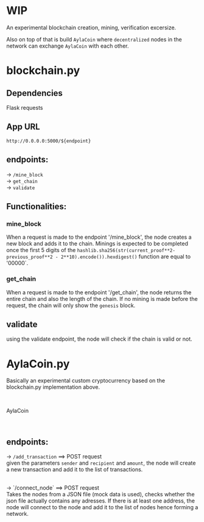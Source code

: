 # WIP


An experimental blockchain creation, mining, verification excersize.

Also on top of that is build `AylaCoin` where `decentralized` nodes in the network can exchange `AylaCoin` with each other.

# blockchain.py 

## Dependencies
Flask
requests

## App URL

`http://0.0.0.0:5000/${endpoint}`

## endpoints:
-> `/mine_block`
<br/>
-> `get_chain`
<br/>
-> `validate`


## Functionalities:

### mine_block

When a request is made to the endpoint '/mine_block', the node creates a new block and adds it to the chain. Minings is expected to be completed once the first 5 digits of the `hashlib.sha256(str(current_proof**2-previous_proof**2 - 2**10).encode()).hexdigest()` function are equal to '00000`.


### get_chain

When a request is made to the endpoint '/get_chain', the node returns the entire chain and also the length of the chain. If no mining is made before the request, the chain will only show the `genesis` block.


## validate

using the validate endpoint, the node will check if the chain is valid or not.






# AylaCoin.py 


<p> Basically an experimental custom cryptocurrency based on the blockchain.py implementation above. </p>

</br>

AylaCoin

</br>


## endpoints:
-> `/add_transaction`  ==> POST request
<br/>
given the parameters `sender` and `recipient` and `amount`, the node will create a new transaction and add it to the list of transactions.

<br/>
-> `/connect_node`  ==> POST request

<br/>
Takes the nodes from a JSON file (mock data is used), checks whether the json file actually contains any adresses. 
If there is at least one address, the node will connect to the node and add it to the list of nodes hence forming a network.

